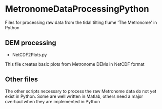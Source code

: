 # MetronomeDataProcessingPython
Files for processing raw data from the tidal tilting flume 'The Metronome' in Python

## DEM processing
* NetCDF2Plots.py

This file creates basic plots from Metronome DEMs in NetCDF format

## Other files
The other scripts necessary to process the raw Metronome data do not yet exist in Python. Some are well written in Matlab, others need a major overhaul when they are implemented in Python
